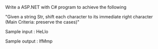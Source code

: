 Write a ASP.NET with C# program to achieve the following 

"Given a string Str, shift each character to its immediate right character (Main Criteria: preserve the cases)"


Sample input : HeLlo

Sample output : IfMmp

